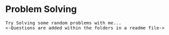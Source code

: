 # Problem Solving
<pre>
Try Solving some random problems with me...
<-Questions are added within the folders in a readme file->
</pre>

